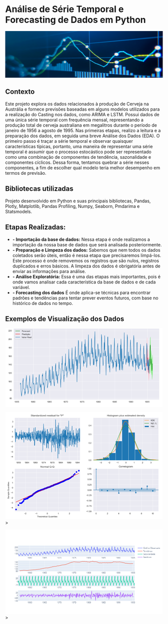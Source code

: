 #  Análise de Série Temporal e Forecasting de Dados em Python

<p align="center"><img src="./banner.png" ></p>

## Contexto

Este projeto explora os dados relacionados à produção de Cerveja na Austrália e fornece previsões baseadas em alguns modelos utilizados para a realização do Casting nos dados, como ARIMA e LSTM. Possui dados de uma única série temporal com frequência mensal, representando a produção total de cerveja australiana em megalitros durante o período de janeiro de 1956 a agosto de 1995. Nas primeiras etapas, realizo a leitura e a preparação dos dados, em seguida uma breve Análise dos Dados (EDA). O primeiro passo é traçar a série temporal e observar quaisquer características típicas, portanto, uma maneira de representar uma série temporal é assumir que o processo estocástico pode ser representado como uma combinação de componentes de tendência, sazonalidade e componentes cíclicos. Dessa forma, tentamos quebrar a série nesses componentes, a fim de escolher qual modelo teria melhor desempenho em termos de previsão.

## Bibliotecas utilizadas

Projeto desenvolvido em Python e suas principais bibliotecas, Pandas, Plotly, Matplotlib, Pandas Profiling, Numpy, Seaborn, Pmdarima e Statsmodels.

## Etapas Realizadas:

* **- Importação da base de dados:**  Nessa etapa é onde realizamos a importação da nossa base de dados que será analisada posteriormente.
* **- Preparação e Limpeza dos dados:** Sabemos que nem todos os dados coletados serão úteis, então é nessa etapa que precisaremos limpá-los. Este processo é onde removemos os registros que são nulos, registros duplicados e erros básicos. A limpeza dos dados é obrigatória antes de enviar as informações para análise.
* **- Análise Exploratória:** Essa é uma das etapas mais importantes, pois é onde vamos analisar cada característica da base de dados e de cada variável.
* **- Forecasting dos dados** É onde aplica-se técnicas para encontrar padrões e tendências para tentar prever eventos futuros, com base no histórico de dados no tempo. 

## Exemplos de Visualização dos Dados

<p align="left"><img src="./img.PNG" ></p>

<p align="left"><img src="./img2.PNG" >></p>

<p align="left"><img src="./newplot (2).png" >></p>
